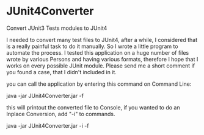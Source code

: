 JUnit4Converter
===============

Convert JUnit3 Tests modules to JUnit4

I needed to convert many test files to JUnit4, after a while, I considered that is a really painful task to do it manually. So I wrote a little program to automate the process.
I tested this application on a huge number of files wrote by various Persons and having various formats, therefore I hope that I works on every possible JUnit module.
Please send me a short comment if you found a case, that I didn't included in it.

you can call the application by entering this command on Command Line:

java -jar JUnit4Converter.jar -f <your JUnit3 Java file>

this will printout the converted file to Console, if you wanted to do an Inplace Conversion, add "-i" to commands.

java -jar JUnit4Converter.jar -i -f <your JUnit3 Java file>
